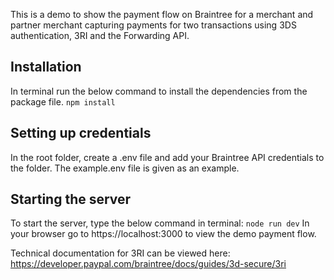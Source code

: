 This is a demo to show the payment flow on Braintree for a merchant and partner merchant capturing payments for two transactions using 3DS authentication, 3RI and the Forwarding API.

## Installation
In terminal run the below command to install the dependencies from the package file.
``` npm install ```
## Setting up credentials
In the root folder, create a .env file and add your Braintree API credentials to the folder. The example.env file is given as an example.
## Starting the server
To start the server, type the below command in terminal:
``` node run dev ```
In your browser go to https://localhost:3000 to view the demo payment flow.

Technical documentation for 3RI can be viewed here:
https://developer.paypal.com/braintree/docs/guides/3d-secure/3ri
